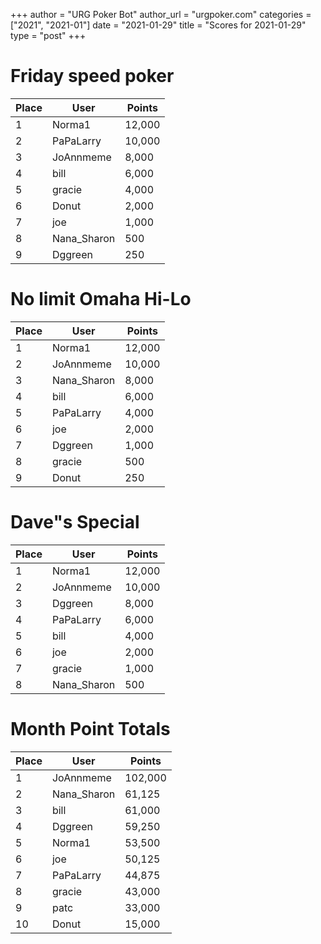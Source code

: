 +++
author = "URG Poker Bot"
author_url = "urgpoker.com"
categories = ["2021", "2021-01"]
date = "2021-01-29"
title = "Scores for 2021-01-29"
type = "post"
+++
# Friday speed poker

| Place | User | Points |
|-------|------|--------|
| 1 | Norma1 | 12,000 |
| 2 | PaPaLarry | 10,000 |
| 3 | JoAnnmeme | 8,000 |
| 4 | bill | 6,000 |
| 5 | gracie | 4,000 |
| 6 | Donut | 2,000 |
| 7 | joe | 1,000 |
| 8 | Nana_Sharon | 500 |
| 9 | Dggreen | 250 |

# No limit Omaha Hi-Lo

| Place | User | Points |
|-------|------|--------|
| 1 | Norma1 | 12,000 |
| 2 | JoAnnmeme | 10,000 |
| 3 | Nana_Sharon | 8,000 |
| 4 | bill | 6,000 |
| 5 | PaPaLarry | 4,000 |
| 6 | joe | 2,000 |
| 7 | Dggreen | 1,000 |
| 8 | gracie | 500 |
| 9 | Donut | 250 |

# Dave"s Special

| Place | User | Points |
|-------|------|--------|
| 1 | Norma1 | 12,000 |
| 2 | JoAnnmeme | 10,000 |
| 3 | Dggreen | 8,000 |
| 4 | PaPaLarry | 6,000 |
| 5 | bill | 4,000 |
| 6 | joe | 2,000 |
| 7 | gracie | 1,000 |
| 8 | Nana_Sharon | 500 |

# Month Point Totals

| Place | User | Points |
|-------|------|--------|
| 1 | JoAnnmeme | 102,000 |
| 2 | Nana_Sharon | 61,125 |
| 3 | bill | 61,000 |
| 4 | Dggreen | 59,250 |
| 5 | Norma1 | 53,500 |
| 6 | joe | 50,125 |
| 7 | PaPaLarry | 44,875 |
| 8 | gracie | 43,000 |
| 9 | patc | 33,000 |
| 10 | Donut | 15,000 |
